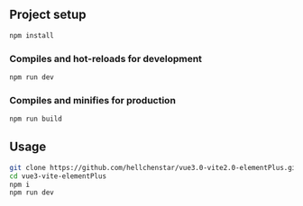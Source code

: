 
## Project setup

```bash
npm install
```

### Compiles and hot-reloads for development

```bash
npm run dev
```

### Compiles and minifies for production

```bash
npm run build
```

## Usage

```bash
git clone https://github.com/hellchenstar/vue3.0-vite2.0-elementPlus.git
cd vue3-vite-elementPlus
npm i
npm run dev
```

